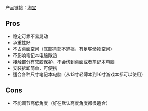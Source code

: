产品链接：[淘宝](https://m.tb.cn/h.UIh2vPA)

## Pros

- 稳定可靠不易晃动
- 承重性好
- 不占桌面空间（底部背部不遮挡，有足够储物空间）
- 不影响笔记本电脑散热
- 接触部分有软胶保护，不会伤到桌面或者笔记本电脑
- 安装拆卸简单，可便携
- 适合各种尺寸笔记本电脑（从13寸轻薄本到16寸游戏本都可以使用）

## Cons

- 不能调节高低角度（好在默认高度角度都很适合）